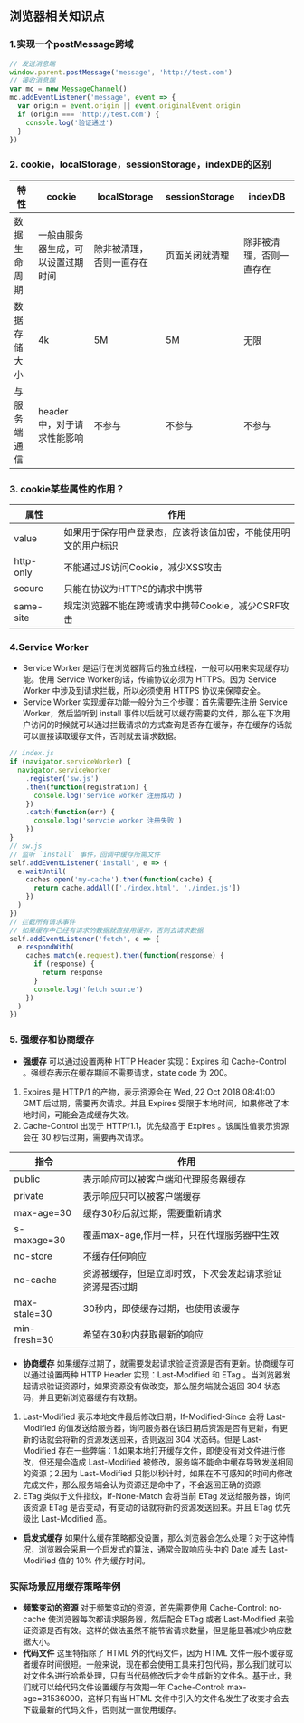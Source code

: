 ## 浏览器相关知识点
### 1.实现一个postMessage跨域
```javascript
// 发送消息端
window.parent.postMessage('message', 'http://test.com')
// 接收消息端
var mc = new MessageChannel()
mc.addEventListener('message', event => {
  var origin = event.origin || event.originalEvent.origin
  if (origin === 'http://test.com') {
    console.log('验证通过')
  }
})
```

### 2. cookie，localStorage，sessionStorage，indexDB的区别
| 特性 | cookie | localStorage | sessionStorage | indexDB |
| ------ | ------ | ------ | ------ | ------ |
| 数据生命周期 | 一般由服务器生成，可以设置过期时间 | 除非被清理，否则一直存在 | 页面关闭就清理 | 除非被清理，否则一直存在|
| 数据存储大小 | 4k | 5M | 5M | 无限 |
| 与服务端通信 | header中，对于请求性能影响 | 不参与 | 不参与 | 不参与 |

### 3. cookie某些属性的作用？
| 属性 | 作用 |
| ------ | ------ |
| value | 如果用于保存用户登录态，应该将该值加密，不能使用明文的用户标识 |
| http-only | 不能通过JS访问Cookie，减少XSS攻击 |
| secure | 只能在协议为HTTPS的请求中携带 |
| same-site | 规定浏览器不能在跨域请求中携带Cookie，减少CSRF攻击 |

### 4.Service Worker
+ Service Worker 是运行在浏览器背后的独立线程，一般可以用来实现缓存功能。使用 Service Worker的话，传输协议必须为 HTTPS。因为 Service Worker 中涉及到请求拦截，所以必须使用 HTTPS 协议来保障安全。
+ Service Worker 实现缓存功能一般分为三个步骤：首先需要先注册 Service Worker，然后监听到 install 事件以后就可以缓存需要的文件，那么在下次用户访问的时候就可以通过拦截请求的方式查询是否存在缓存，存在缓存的话就可以直接读取缓存文件，否则就去请求数据。
```javascript
// index.js
if (navigator.serviceWorker) {
  navigator.serviceWorker
    .register('sw.js')
    .then(function(registration) {
      console.log('service worker 注册成功')
    })
    .catch(function(err) {
      console.log('servcie worker 注册失败')
    })
}
// sw.js
// 监听 `install` 事件，回调中缓存所需文件
self.addEventListener('install', e => {
  e.waitUntil(
    caches.open('my-cache').then(function(cache) {
      return cache.addAll(['./index.html', './index.js'])
    })
  )
})
// 拦截所有请求事件
// 如果缓存中已经有请求的数据就直接用缓存，否则去请求数据
self.addEventListener('fetch', e => {
  e.respondWith(
    caches.match(e.request).then(function(response) {
      if (response) {
        return response
      }
      console.log('fetch source')
    })
  )
})
```

### 5. 强缓存和协商缓存
+ **强缓存** 可以通过设置两种 HTTP Header 实现：Expires 和 Cache-Control 。强缓存表示在缓存期间不需要请求，state code 为 200。
1. Expires 是 HTTP/1 的产物，表示资源会在 Wed, 22 Oct 2018 08:41:00 GMT 后过期，需要再次请求。并且 Expires 受限于本地时间，如果修改了本地时间，可能会造成缓存失效。
2. Cache-Control 出现于 HTTP/1.1，优先级高于 Expires 。该属性值表示资源会在 30 秒后过期，需要再次请求。

| 指令 | 作用 |
| ------ | ------ |
| public | 表示响应可以被客户端和代理服务器缓存 |
| private | 表示响应只可以被客户端缓存 |
| max-age=30 | 缓存30秒后就过期，需要重新请求 |
| s-maxage=30 | 覆盖max-age,作用一样，只在代理服务器中生效 |
| no-store | 不缓存任何响应 |
| no-cache | 资源被缓存，但是立即时效，下次会发起请求验证资源是否过期 |
| max-stale=30 | 30秒内，即使缓存过期，也使用该缓存 |
| min-fresh=30 | 希望在30秒内获取最新的响应 |

+ **协商缓存** 如果缓存过期了，就需要发起请求验证资源是否有更新。协商缓存可以通过设置两种 HTTP Header 实现：Last-Modified 和 ETag 。当浏览器发起请求验证资源时，如果资源没有做改变，那么服务端就会返回 304 状态码，并且更新浏览器缓存有效期。
1. Last-Modified 表示本地文件最后修改日期，If-Modified-Since 会将 Last-Modified 的值发送给服务器，询问服务器在该日期后资源是否有更新，有更新的话就会将新的资源发送回来，否则返回 304 状态码。但是 Last-Modified 存在一些弊端：1.如果本地打开缓存文件，即使没有对文件进行修改，但还是会造成 Last-Modified 被修改，服务端不能命中缓存导致发送相同的资源；2.因为 Last-Modified 只能以秒计时，如果在不可感知的时间内修改完成文件，那么服务端会认为资源还是命中了，不会返回正确的资源
2. ETag 类似于文件指纹，If-None-Match 会将当前 ETag 发送给服务器，询问该资源 ETag 是否变动，有变动的话就将新的资源发送回来。并且 ETag 优先级比 Last-Modified 高。
+ **启发式缓存** 如果什么缓存策略都没设置，那么浏览器会怎么处理？对于这种情况，浏览器会采用一个启发式的算法，通常会取响应头中的 Date 减去 Last-Modified 值的 10% 作为缓存时间。

### 实际场景应用缓存策略举例
+ **频繁变动的资源** 对于频繁变动的资源，首先需要使用 Cache-Control: no-cache 使浏览器每次都请求服务器，然后配合 ETag 或者 Last-Modified 来验证资源是否有效。这样的做法虽然不能节省请求数量，但是能显著减少响应数据大小。
+ **代码文件** 这里特指除了 HTML 外的代码文件，因为 HTML 文件一般不缓存或者缓存时间很短。一般来说，现在都会使用工具来打包代码，那么我们就可以对文件名进行哈希处理，只有当代码修改后才会生成新的文件名。基于此，我们就可以给代码文件设置缓存有效期一年 Cache-Control: max-age=31536000，这样只有当 HTML 文件中引入的文件名发生了改变才会去下载最新的代码文件，否则就一直使用缓存。
